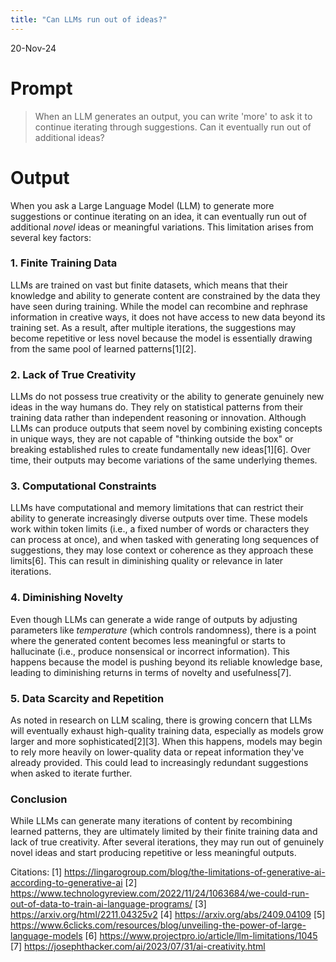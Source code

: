 ```yaml
---
title: "Can LLMs run out of ideas?"
---
```


20-Nov-24

# Prompt

> When an LLM generates an output, you can write 'more' to ask it to continue iterating through suggestions. Can it eventually run out of additional ideas?

# Output

When you ask a Large Language Model (LLM) to generate more suggestions or continue iterating on an idea, it can eventually run out of additional *novel* ideas or meaningful variations. This limitation arises from several key factors:

### **1. Finite Training Data**
LLMs are trained on vast but finite datasets, which means that their knowledge and ability to generate content are constrained by the data they have seen during training. While the model can recombine and rephrase information in creative ways, it does not have access to new data beyond its training set. As a result, after multiple iterations, the suggestions may become repetitive or less novel because the model is essentially drawing from the same pool of learned patterns[1][2].

### **2. Lack of True Creativity**
LLMs do not possess true creativity or the ability to generate genuinely new ideas in the way humans do. They rely on statistical patterns from their training data rather than independent reasoning or innovation. Although LLMs can produce outputs that seem novel by combining existing concepts in unique ways, they are not capable of "thinking outside the box" or breaking established rules to create fundamentally new ideas[1][6]. Over time, their outputs may become variations of the same underlying themes.

### **3. Computational Constraints**
LLMs have computational and memory limitations that can restrict their ability to generate increasingly diverse outputs over time. These models work within token limits (i.e., a fixed number of words or characters they can process at once), and when tasked with generating long sequences of suggestions, they may lose context or coherence as they approach these limits[6]. This can result in diminishing quality or relevance in later iterations.

### **4. Diminishing Novelty**
Even though LLMs can generate a wide range of outputs by adjusting parameters like *temperature* (which controls randomness), there is a point where the generated content becomes less meaningful or starts to hallucinate (i.e., produce nonsensical or incorrect information). This happens because the model is pushing beyond its reliable knowledge base, leading to diminishing returns in terms of novelty and usefulness[7].

### **5. Data Scarcity and Repetition**
As noted in research on LLM scaling, there is growing concern that LLMs will eventually exhaust high-quality training data, especially as models grow larger and more sophisticated[2][3]. When this happens, models may begin to rely more heavily on lower-quality data or repeat information they've already provided. This could lead to increasingly redundant suggestions when asked to iterate further.

### **Conclusion**
While LLMs can generate many iterations of content by recombining learned patterns, they are ultimately limited by their finite training data and lack of true creativity. After several iterations, they may run out of genuinely novel ideas and start producing repetitive or less meaningful outputs.

Citations:
[1] https://lingarogroup.com/blog/the-limitations-of-generative-ai-according-to-generative-ai
[2] https://www.technologyreview.com/2022/11/24/1063684/we-could-run-out-of-data-to-train-ai-language-programs/
[3] https://arxiv.org/html/2211.04325v2
[4] https://arxiv.org/abs/2409.04109
[5] https://www.6clicks.com/resources/blog/unveiling-the-power-of-large-language-models
[6] https://www.projectpro.io/article/llm-limitations/1045
[7] https://josephthacker.com/ai/2023/07/31/ai-creativity.html